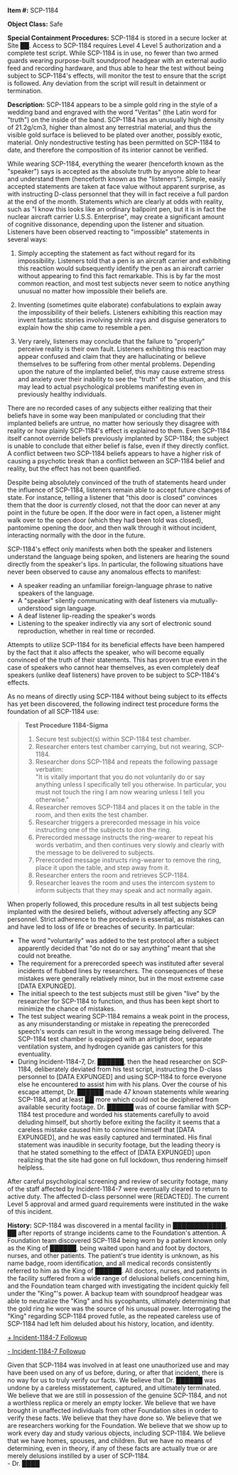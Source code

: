 **Item #:** SCP-1184

**Object Class:** Safe

**Special Containment Procedures:** SCP-1184 is stored in a secure locker at Site ██. Access to SCP-1184 requires Level 4 Level 5 authorization and a complete test script. While SCP-1184 is in use, no fewer than two armed guards wearing purpose-built soundproof headgear with an external audio feed and recording hardware, and thus able to hear the test without being subject to SCP-1184's effects, will monitor the test to ensure that the script is followed. Any deviation from the script will result in detainment or termination.

**Description:** SCP-1184 appears to be a simple gold ring in the style of a wedding band and engraved with the word "Veritas" (the Latin word for "truth") on the inside of the band. SCP-1184 has an unusually high density of 21.2g/cm3, higher than almost any terrestrial material, and thus the visible gold surface is believed to be plated over another, possibly exotic, material. Only nondestructive testing has been permitted on SCP-1184 to date, and therefore the composition of its interior cannot be verified.

While wearing SCP-1184, everything the wearer (henceforth known as the "speaker") says is accepted as the absolute truth by anyone able to hear and understand them (henceforth known as the "listeners"). Simple, easily accepted statements are taken at face value without apparent surprise, as with instructing D-class personnel that they will in fact receive a full pardon at the end of the month. Statements which are clearly at odds with reality, such as "I know this looks like an ordinary ballpoint pen, but it is in fact the nuclear aircraft carrier U.S.S. Enterprise", may create a significant amount of cognitive dissonance, depending upon the listener and situation. Listeners have been observed reacting to "impossible" statements in several ways:

1) Simply accepting the statement as fact without regard for its impossibility. Listeners told that a pen is an aircraft carrier and exhibiting this reaction would subsequently identify the pen as an aircraft carrier without appearing to find this fact remarkable. This is by far the most common reaction, and most test subjects never seem to notice anything unusual no matter how impossible their beliefs are.

2) Inventing (sometimes quite elaborate) confabulations to explain away the impossibility of their beliefs. Listeners exhibiting this reaction may invent fantastic stories involving shrink rays and disguise generators to explain how the ship came to resemble a pen.

3) Very rarely, listeners may conclude that the failure to "properly" perceive reality is their own fault. Listeners exhibiting this reaction may appear confused and claim that they are hallucinating or believe themselves to be suffering from other mental problems. Depending upon the nature of the implanted belief, this may cause extreme stress and anxiety over their inability to see the "truth" of the situation, and this may lead to actual psychological problems manifesting even in previously healthy individuals.

There are no recorded cases of any subjects either realizing that their beliefs have in some way been manipulated or concluding that their implanted beliefs are untrue, no matter how seriously they disagree with reality or how plainly SCP-1184's effect is explained to them. Even SCP-1184 itself cannot override beliefs previously implanted by SCP-1184; the subject is unable to conclude that either belief is false, even if they directly conflict. A conflict between two SCP-1184 beliefs appears to have a higher risk of causing a psychotic break than a conflict between an SCP-1184 belief and reality, but the effect has not been quantified.

Despite being absolutely convinced of the truth of statements heard under the influence of SCP-1184, listeners remain able to accept future changes of state. For instance, telling a listener that "this door is closed" convinces them that the door is _currently_ closed, not that the door can never at any point in the future be open. If the door were in fact open, a listener might walk over to the open door (which they had been told was closed), pantomime opening the door, and then walk through it without incident, interacting normally with the door in the future.

SCP-1184's effect only manifests when both the speaker and listeners understand the language being spoken, and listeners are hearing the sound directly from the speaker's lips. In particular, the following situations have never been observed to cause any anomalous effects to manifest:

*   A speaker reading an unfamiliar foreign-language phrase to native speakers of the language.
*   A "speaker" silently communicating with deaf listeners via mutually-understood sign language.
*   A deaf listener lip-reading the speaker's words
*   Listening to the speaker indirectly via any sort of electronic sound reproduction, whether in real time or recorded.

Attempts to utilize SCP-1184 for its beneficial effects have been hampered by the fact that it also affects the speaker, who will become equally convinced of the truth of their statements. This has proven true even in the case of speakers who cannot hear themselves, as even completely deaf speakers (unlike deaf listeners) have proven to be subject to SCP-1184's effects.

As no means of directly using SCP-1184 without being subject to its effects has yet been discovered, the following indirect test procedure forms the foundation of all SCP-1184 use:

> **Test Procedure 1184-Sigma**  
> 1) Secure test subject(s) within SCP-1184 test chamber.  
> 2) Researcher enters test chamber carrying, but not wearing, SCP-1184.  
> 3) Researcher dons SCP-1184 and repeats the following passage verbatim:  
> "It is vitally important that you do not voluntarily do or say anything unless I specifically tell you otherwise. In particular, you must not touch the ring I am now wearing unless I tell you otherwise."  
> 4) Researcher removes SCP-1184 and places it on the table in the room, and then exits the test chamber.  
> 5) Researcher triggers a prerecorded message in his voice instructing one of the subjects to don the ring.  
> 6) Prerecorded message instructs the ring-wearer to repeat his words verbatim, and then continues very slowly and clearly with the message to be delivered to subjects.  
> 7) Prerecorded message instructs ring-wearer to remove the ring, place it upon the table, and step away from it.  
> 8) Researcher enters the room and retrieves SCP-1184.  
> 9) Researcher leaves the room and uses the intercom system to inform subjects that they may speak and act normally again.

When properly followed, this procedure results in all test subjects being implanted with the desired beliefs, without adversely affecting any SCP personnel. Strict adherence to the procedure is essential, as mistakes can and have led to loss of life or breaches of security. In particular:

*   The word "voluntarily" was added to the test protocol after a subject apparently decided that "do not do or say anything" meant that she could not breathe.
*   The requirement for a prerecorded speech was instituted after several incidents of flubbed lines by researchers. The consequences of these mistakes were generally relatively minor, but in the most extreme case \[DATA EXPUNGED\].
*   The initial speech to the test subjects must still be given "live" by the researcher for SCP-1184 to function, and thus has been kept short to minimize the chance of mistakes.
*   The test subject wearing SCP-1184 remains a weak point in the process, as any misunderstanding or mistake in repeating the prerecorded speech's words can result in the wrong message being delivered. The SCP-1184 test chamber is equipped with an airtight door, separate ventilation system, and hydrogen cyanide gas canisters for this eventuality.
*   During Incident-1184-7, Dr. ██████, then the head researcher on SCP-1184, deliberately deviated from his test script, instructing the D-class personnel to \[DATA EXPUNGED\] and using SCP-1184 to force everyone else he encountered to assist him with his plans. Over the course of his escape attempt, Dr. ██████ made 47 known statements while wearing SCP-1184, and at least ██ more which could not be deciphered from available security footage. Dr. ██████ was of course familiar with SCP-1184 test procedure and worded his statements carefully to avoid deluding himself, but shortly before exiting the facility it seems that a careless mistake caused him to convince himself that \[DATA EXPUNGED\], and he was easily captured and terminated. His final statement was inaudible in security footage, but the leading theory is that he stated something to the effect of \[DATA EXPUNGED\] upon realizing that the site had gone on full lockdown, thus rendering himself helpless.

After careful psychological screening and review of security footage, many of the staff affected by Incident-1184-7 were eventually cleared to return to active duty. The affected D-class personnel were \[REDACTED\]. The current Level 5 approval and armed guard requirements were instituted in the wake of this incident.

**History:** SCP-1184 was discovered in a mental facility in ████████████, ██ after reports of strange incidents came to the Foundation's attention. A Foundation team discovered SCP-1184 being worn by a patient known only as the King of ██████, being waited upon hand and foot by doctors, nurses, and other patients. The patient's true identity is unknown, as his name badge, room identification, and all medical records consistently referred to him as the King of ██████. All doctors, nurses, and patients in the facility suffered from a wide range of delusional beliefs concerning him, and the Foundation team charged with investigating the incident quickly fell under the "King"'s power. A backup team with soundproof headgear was able to neutralize the "King" and his sycophants, ultimately determining that the gold ring he wore was the source of his unusual power. Interrogating the "King" regarding SCP-1184 proved futile, as the repeated careless use of SCP-1184 had left him deluded about his history, location, and identity.

[+ Incident-1184-7 Followup](javascript:;)

[\- Incident-1184-7 Followup](javascript:;)

Given that SCP-1184 was involved in at least one unauthorized use and may have been used on any of us before, during, or after that incident, there is no way for us to truly verify our facts. We believe that Dr. ██████ was undone by a careless misstatement, captured, and ultimately terminated. We believe that we are still in possession of the genuine SCP-1184, and not a worthless replica or merely an empty locker. We believe that we have brought in unaffected individuals from other Foundation sites in order to verify these facts. We believe that they have done so. We believe that we are researchers working for the Foundation. We believe that we show up to work every day and study various objects, including SCP-1184. We believe that we have homes, spouses, and children. But we have no means of determining, even in theory, if any of these facts are actually true or are merely delusions instilled by a user of SCP-1184.  
\- Dr. ████